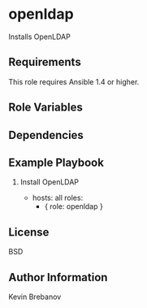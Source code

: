 openldap
========

Installs OpenLDAP

Requirements
------------

This role requires Ansible 1.4 or higher.

Role Variables
--------------

Dependencies
------------

Example Playbook
----------------

1) Install OpenLDAP

    - hosts: all
      roles:
         - { role: openldap }

License
-------

BSD

Author Information
------------------

Kevin Brebanov
